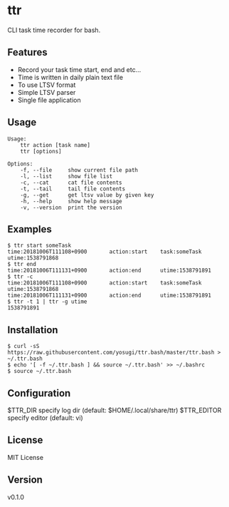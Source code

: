 # ttr

CLI task time recorder for bash.

## Features

* Record your task time start, end and etc...
* Time is written in daily plain text file
* To use LTSV format
* Simple LTSV parser
* Single file application

## Usage

```
Usage:
    ttr action [task name]
    ttr [options]

Options:
    -f, --file     show current file path
    -l, --list     show file list
    -c, --cat      cat file contents
    -t, --tail     tail file contents
    -g, --get      get ltsv value by given key
    -h, --help     show help message
    -v, --version  print the version
```

## Examples

```
$ ttr start someTask
time:20181006T111108+0900       action:start    task:someTask      utime:1538791868
$ ttr end
time:20181006T111131+0900       action:end      utime:1538791891
$ ttr -c
time:20181006T111108+0900       action:start    task:someTask      utime:1538791868
time:20181006T111131+0900       action:end      utime:1538791891
$ ttr -t 1 | ttr -g utime
1538791891
```

## Installation

```
$ curl -sS https://raw.githubusercontent.com/yosugi/ttr.bash/master/ttr.bash > ~/.ttr.bash
$ echo '[ -f ~/.ttr.bash ] && source ~/.ttr.bash' >> ~/.bashrc
$ source ~/.ttr.bash
```

## Configuration

$TTR_DIR    specify log dir (default: $HOME/.local/share/ttr)
$TTR_EDITOR specify editor (default: vi)

## License

MIT License

## Version

v0.1.0
